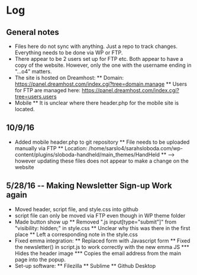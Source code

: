 # Log

## General notes
* Files here do not sync with anything. Just a repo to track changes. Everything needs to be done via WP or FTP.
* There appear to be 2 users set up for FTP etc. Both appear to have a copy of the website. However, only the one with the username ending in "...o4" matters.
* The site is hosted on Dreamhost: 
** Domain: https://panel.dreamhost.com/index.cgi?tree=domain.manage
** Users for FTP are managed here: https://panel.dreamhost.com/index.cgi?tree=users.users
* Mobile
** It is unclear where there header.php for the mobile site is located.

## 10/9/16
* Added mobile header.php to git repository
** File needs to be uploaded manually via FTP
** Location: /home/sarslo4/sarahsloboda.com/wp-content/plugins/sloboda-handheld/main_themes/HandHeld
** --> however updating these files does not appear to make a change on the website

## 5/28/16 -- Making Newsletter Sign-up Work again
* Moved header, script file, and style.css into github
* script file can only be moved via FTP even though in WP theme folder
* Made button show up 
** Removed ".js input[type="submit"]" from "visibility: hidden;" in style.css
** Unclear why this was there in the first place
** Left a corresponding note in the style.css
* Fixed emma integration:
** Replaced form with Javascript form
** Fixed the newsletter() in script.js to work correctly with the new emma JS
*** Hides the header image
*** Copies the email address from the main page into the popup.
* Set-up software:
** Filezilla
** Sublime
** Github Desktop
